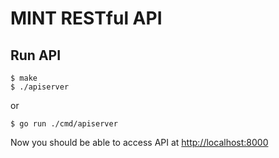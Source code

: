 # MINT RESTful API


## Run API

```
$ make
$ ./apiserver
```
or 
```
$ go run ./cmd/apiserver
```

Now you should be able to access API at [http://localhost:8000](http://localhost:5000)

